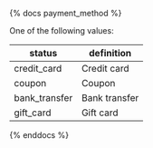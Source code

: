 {% docs payment_method %}

One of the following values:

| status         | definition       |
|----------------|------------------|
| credit_card    | Credit card      |
| coupon         | Coupon           |
| bank_transfer  | Bank transfer    |
| gift_card      | Gift card        |

{% enddocs %}